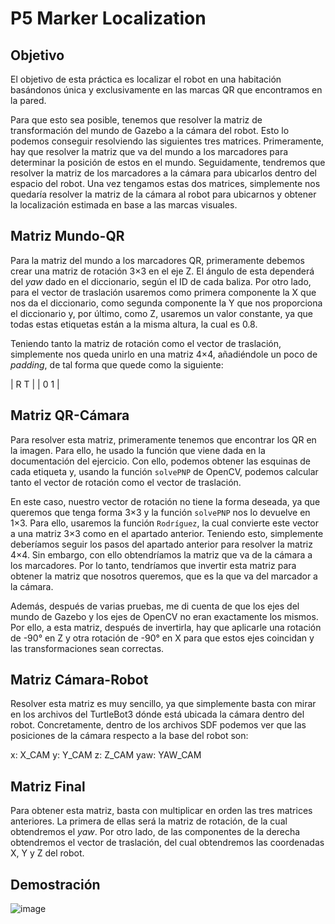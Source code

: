 # P5 Marker Localization

## Objetivo

El objetivo de esta práctica es localizar el robot en una habitación basándonos única y exclusivamente en las marcas QR que encontramos en la pared.

Para que esto sea posible, tenemos que resolver la matriz de transformación del mundo de Gazebo a la cámara del robot. Esto lo podemos conseguir resolviendo las siguientes tres matrices. Primeramente, hay que resolver la matriz que va del mundo a los marcadores para determinar la posición de estos en el mundo. Seguidamente, tendremos que resolver la matriz de los marcadores a la cámara para ubicarlos dentro del espacio del robot. Una vez tengamos estas dos matrices, simplemente nos quedaría resolver la matriz de la cámara al robot para ubicarnos y obtener la localización estimada en base a las marcas visuales.

## Matriz Mundo-QR

Para la matriz del mundo a los marcadores QR, primeramente debemos crear una matriz de rotación 3×3 en el eje Z. El ángulo de esta dependerá del *yaw* dado en el diccionario, según el ID de cada baliza. Por otro lado, para el vector de traslación usaremos como primera componente la X que nos da el diccionario, como segunda componente la Y que nos proporciona el diccionario y, por último, como Z, usaremos un valor constante, ya que todas estas etiquetas están a la misma altura, la cual es 0.8. 

Teniendo tanto la matriz de rotación como el vector de traslación, simplemente nos queda unirlo en una matriz 4×4, añadiéndole un poco de *padding*, de tal forma que quede como la siguiente:

| R T | | 0 1 |


## Matriz QR-Cámara

Para resolver esta matriz, primeramente tenemos que encontrar los QR en la imagen. Para ello, he usado la función que viene dada en la documentación del ejercicio. Con ello, podemos obtener las esquinas de cada etiqueta y, usando la función `solvePNP` de OpenCV, podemos calcular tanto el vector de rotación como el vector de traslación. 

En este caso, nuestro vector de rotación no tiene la forma deseada, ya que queremos que tenga forma 3×3 y la función `solvePNP` nos lo devuelve en 1×3. Para ello, usaremos la función `Rodríguez`, la cual convierte este vector a una matriz 3×3 como en el apartado anterior. Teniendo esto, simplemente deberíamos seguir los pasos del apartado anterior para resolver la matriz 4×4. Sin embargo, con ello obtendríamos la matriz que va de la cámara a los marcadores. Por lo tanto, tendríamos que invertir esta matriz para obtener la matriz que nosotros queremos, que es la que va del marcador a la cámara.

Además, después de varias pruebas, me di cuenta de que los ejes del mundo de Gazebo y los ejes de OpenCV no eran exactamente los mismos. Por ello, a esta matriz, después de invertirla, hay que aplicarle una rotación de -90° en Z y otra rotación de -90° en X para que estos ejes coincidan y las transformaciones sean correctas.

## Matriz Cámara-Robot

Resolver esta matriz es muy sencillo, ya que simplemente basta con mirar en los archivos del TurtleBot3 dónde está ubicada la cámara dentro del robot. Concretamente, dentro de los archivos SDF podemos ver que las posiciones de la cámara respecto a la base del robot son:

x: X_CAM y: Y_CAM z: Z_CAM yaw: YAW_CAM


## Matriz Final

Para obtener esta matriz, basta con multiplicar en orden las tres matrices anteriores. La primera de ellas será la matriz de rotación, de la cual obtendremos el *yaw*. Por otro lado, de las componentes de la derecha obtendremos el vector de traslación, del cual obtendremos las coordenadas X, Y y Z del robot.

## Demostración

![image](https://github.com/user-attachments/assets/a1146d31-c2d3-4e89-926d-07463c1b0f18)

